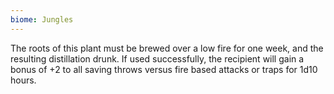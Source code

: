 ```yaml
---
biome: Jungles
---
```

The roots of this plant must be brewed over a low fire for one week, and the resulting distillation drunk. If used successfully, the recipient will gain a bonus of +2 to all saving throws versus fire based attacks or traps for 1d10 hours. 


